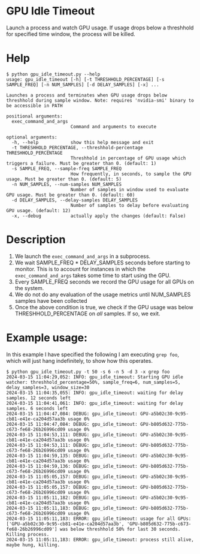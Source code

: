 # GPU Idle Timeout
Launch a process and watch GPU usage. If usage drops below a threshhold for specified time window, the process will be killed.

# Help
```
$ python gpu_idle_timeout.py --help
usage: gpu_idle_timeout [-h] [-t THRESHHOLD_PERCENTAGE] [-s SAMPLE_FREQ] [-n NUM_SAMPLES] [-d DELAY_SAMPLES] [-x] ...

Launches a process and terminates when GPU usage drops below threshhold during sample window. Note: requires 'nvidia-smi' binary to be accessible in PATH

positional arguments:
  exec_command_and_args
                        Command and arguments to execute

optional arguments:
  -h, --help            show this help message and exit
  -t THRESHHOLD_PERCENTAGE, --threshhold-percentage THRESHHOLD_PERCENTAGE
                        Threshhold in percentage of GPU usage which triggers a failure. Must be greater than 0. (default: 1)
  -s SAMPLE_FREQ, --sample-freq SAMPLE_FREQ
                        How frequently, in seconds, to sample the GPU usage. Must be greater than 0. (default: 5)
  -n NUM_SAMPLES, --num-samples NUM_SAMPLES
                        Number of samples in window used to evaluate GPU usage. Must be greater than 0. (default: 60)
  -d DELAY_SAMPLES, --delay-samples DELAY_SAMPLES
                        Number of samples to delay before evaluating GPU usage. (default: 12)
  -x, --debug           actually apply the changes (default: False)
```

# Description

1. We launch the `exec_command_and_args` in a subprocess.
2. We wait SAMPLE_FREQ * DELAY_SAMPLES seconds before starting to monitor. This is to account for instances in which the `exec_command_and_args` takes some time to start using the GPU.
3. Every SAMPLE_FREQ seconds we record the GPU usage for all GPUs on the system.
4. We do not do any evaluation of the usage metrics until NUM_SAMPLES samples have been collected
5. Once the above condition is true, we check if the GPU usage was below THRESHHOLD_PERCENTAGE on *all* samples. If so, we exit.


# Example usage:

In this example I have specified the following I am executing `grep foo`, which will just hang indefinitely, to show how this operates.

```
$ python gpu_idle_timeout.py -t 50 -s 6 -n 5 -d 3 -x grep foo
2024-03-15 11:04:29,052: INFO: gpu_idle_timeout: Starting GPU idle watcher: threshhold_percentage=50%, sample_freq=6, num_samples=5, delay_samples=3, window_size=30
2024-03-15 11:04:35,055: INFO: gpu_idle_timeout: waiting for delay samples. 12 seconds left
2024-03-15 11:04:41,061: INFO: gpu_idle_timeout: waiting for delay samples. 6 seconds left
2024-03-15 11:04:47,084: DEBUG: gpu_idle_timeout: GPU-a5b02c30-9c95-cb81-e41e-ca204d57aa3b usage 0%
2024-03-15 11:04:47,084: DEBUG: gpu_idle_timeout: GPU-b805d632-775b-c673-fe68-26b26996cd09 usage 0%
2024-03-15 11:04:53,111: DEBUG: gpu_idle_timeout: GPU-a5b02c30-9c95-cb81-e41e-ca204d57aa3b usage 0%
2024-03-15 11:04:53,111: DEBUG: gpu_idle_timeout: GPU-b805d632-775b-c673-fe68-26b26996cd09 usage 0%
2024-03-15 11:04:59,135: DEBUG: gpu_idle_timeout: GPU-a5b02c30-9c95-cb81-e41e-ca204d57aa3b usage 0%
2024-03-15 11:04:59,136: DEBUG: gpu_idle_timeout: GPU-b805d632-775b-c673-fe68-26b26996cd09 usage 0%
2024-03-15 11:05:05,157: DEBUG: gpu_idle_timeout: GPU-a5b02c30-9c95-cb81-e41e-ca204d57aa3b usage 0%
2024-03-15 11:05:05,157: DEBUG: gpu_idle_timeout: GPU-b805d632-775b-c673-fe68-26b26996cd09 usage 0%
2024-03-15 11:05:11,182: DEBUG: gpu_idle_timeout: GPU-a5b02c30-9c95-cb81-e41e-ca204d57aa3b usage 0%
2024-03-15 11:05:11,183: DEBUG: gpu_idle_timeout: GPU-b805d632-775b-c673-fe68-26b26996cd09 usage 0%
2024-03-15 11:05:11,183: ERROR: gpu_idle_timeout: usage for all GPUs: ['GPU-a5b02c30-9c95-cb81-e41e-ca204d57aa3b', 'GPU-b805d632-775b-c673-fe68-26b26996cd09'] was below threshhold 50% for last 30 seconds. Killing process.
2024-03-15 11:05:11,183: ERROR: gpu_idle_timeout: process still alive, maybe hung, killing.
```
